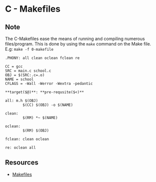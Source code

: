 # C - Makefiles

## Note
The C-Makefiles ease the means of running and compiling numerous files/program. This is done by using the `make` command on the Make file. 
	E.g: `make -f 0-makefile`


``` 
.PHONY: all clean oclean fclean re

CC = gcc  
SRC = main.c school.c
OBJ = $(SRC:.c=.o)
NAME = school
CFLAGS = -Wall -Werror -Wextra -pedantic

**target($@)**: **pre-requsite($<)**

all: m.h $(OBJ)
        $(CC) $(OBJ) -o $(NAME)

clean:
        $(RM) *~ $(NAME)

oclean:
        $(RM) $(OBJ)

fclean: clean oclean

re: oclean all
```

## Resources
- [Makefiles](https://opensource.com/article/18/8/what-how-makefile)

